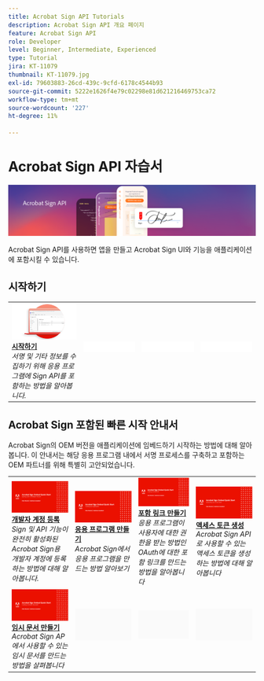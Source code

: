 ```yaml
---
title: Acrobat Sign API Tutorials
description: Acrobat Sign API 개요 페이지
feature: Acrobat Sign API
role: Developer
level: Beginner, Intermediate, Experienced
type: Tutorial
jira: KT-11079
thumbnail: KT-11079.jpg
exl-id: 79603883-26cd-439c-9cfd-6178c4544b93
source-git-commit: 5222e1626f4e79c02298e81d621216469753ca72
workflow-type: tm+mt
source-wordcount: '227'
ht-degree: 11%

---
```


# Acrobat Sign API 자습서

![Acrobat Sign API 배너](../assets/acrobatsignhero.png)

Acrobat Sign API를 사용하면 앱을 만들고 Acrobat Sign UI와 기능을 애플리케이션에 포함시킬 수 있습니다.

## 시작하기

<table style="table-layout:fixed">
<tr>
   <td>
    <a href="signapi.md">
      <img alt="시작하기" src="assets/GSASAPI_thumb.png" />
    </a>
    <div>
    <a href="signapi.md"><strong>시작하기</strong></a>
    </div>
    <em>서명 및 기타 정보를 수집하기 위해 응용 프로그램에 Sign API를 포함하는 방법을 알아봅니다.</em>
    <br>
  </td>
  <td>
    <img alt="스페이서" src="../assets/WhiteBanner_Placeholder.png" />
    <div>
    <br>
  </td>
  <td>
    <img alt="스페이서" src="../assets/WhiteBanner_Placeholder.png" />
    <div>
    <br>
  </td>
  <td>
    <img alt="스페이서" src="../assets/WhiteBanner_Placeholder.png" />
    <div>
    <br>
  </td>
</tr>
</table>

## Acrobat Sign 포함된 빠른 시작 안내서

Acrobat Sign의 OEM 버전을 애플리케이션에 임베드하기 시작하는 방법에 대해 알아봅니다. 이 안내서는 해당 응용 프로그램 내에서 서명 프로세스를 구축하고 포함하는 OEM 파트너를 위해 특별히 고안되었습니다.

<table style="table-layout:fixed">
<tr>
 <td>
   <a href="sign-up-developer-account.md">
      <img alt="개발자 계정 등록" src="assets/Signingup_1280.png" />
   </a>
    <div>
   <a href="sign-up-developer-account.md"><strong>개발자 계정 등록</strong></a>
    </div>
    <em>Sign 및 API 기능이 완전히 활성화된 Acrobat Sign용 개발자 계정에 등록하는 방법에 대해 알아봅니다.</em>
    <br>
  </td>
  <td>
   <a href="creating-your-application.md">
      <img alt="응용 프로그램 만들기" src="assets/Creatingyourapplication_1280.png" />
   </a>
    <div>
   <a href="creating-your-application.md"><strong>응용 프로그램 만들기</strong></a>
    </div>
    <em>Acrobat Sign에서 응용 프로그램을 만드는 방법 알아보기</em>
    <br>
  </td>
   <td>
   <a href="creating-an-embed-link.md">
      <img alt="포함 링크 만들기" src="assets/Creatinganembedlink_1280.png" />
   </a>
    <div>
   <a href="creating-an-embed-link.md"><strong>포함 링크 만들기</strong></a>
    </div>
    <em>응용 프로그램이 사용자에 대한 권한을 받는 방법인 OAuth에 대한 포함 링크를 만드는 방법을 알아봅니다</em>
    <br>
  </td>
  <td>
   <a href="generating-an-access-token.md">
      <img alt="액세스 토큰 생성" src="assets/Generatingyouraccesstoken_1280.png" />
   </a>
    <div>
   <a href="generating-an-access-token.md"><strong>액세스 토큰 생성</strong></a>
    </div>
    <em>Acrobat Sign API로 사용할 수 있는 액세스 토큰을 생성하는 방법에 대해 알아봅니다</em>
    <br>
  </td>
</tr>
<tr>
  <td>
   <a href="creating-a-transient-document.md">
      <img alt="임시 문서 만들기" src="assets/Creatingatransientdocument_1280.png" />
   </a>
    <div>
   <a href="creating-a-transient-document.md"><strong>임시 문서 만들기</strong></a>
    </div>
    <em>Acrobat Sign AP에서 사용할 수 있는 임시 문서를 만드는 방법을 살펴봅니다</em>
    <br>
  </td>
  <td>
    <img alt="스페이서" src="../assets/GrayBanner_Placeholder.png" />
    <div>
    <br>
  </td>
   <td>
    <img alt="스페이서" src="../assets/GrayBanner_Placeholder.png" />
    <div>
    <br>
  </td>
  <td>
    <img alt="스페이서" src="../assets/GrayBanner_Placeholder.png" />
    <div>
    <br>
  </td>
</tr>
</table>
